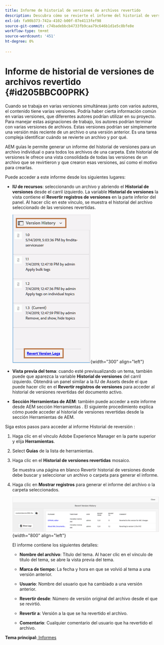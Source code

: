 ```yaml
---
title: Informe de historial de versiones de archivos revertido
description: Descubra cómo se revierte el informe del historial de versiones de archivos
exl-id: fa90b373-742a-4102-b00f-07e4113fef98
source-git-commit: c74badebbcb4733fb9caa79c646b1d1e5c8bfe8e
workflow-type: tm+mt
source-wordcount: '451'
ht-degree: 0%

---
```


# Informe de historial de versiones de archivos revertido {#id205BBC00PRK}

Cuando se trabaja en varias versiones simultáneas junto con varios autores, el contenido tiene varias versiones. Podría haber cierta información común en varias versiones, que diferentes autores podrían utilizar en su proyecto. Para manejar estas asignaciones de trabajo, los autores podrían terminar con varias versiones de archivos. Estas versiones podrían ser simplemente una versión más reciente de un archivo o una versión anterior. Es una tarea compleja identificar cuándo se revierte un archivo y por qué.

AEM guías le permite generar un informe del historial de versiones para un archivo individual o para todos los archivos de una carpeta. Este historial de versiones le ofrece una vista consolidada de todas las versiones de un archivo que se revirtieron y que crearon esas versiones, así como el motivo para crearlas.

Puede acceder a este informe desde los siguientes lugares:

- **IU de recursos**: seleccionando un archivo y abriendo el **Historial de versiones** desde el carril izquierdo. La variable **Historial de versiones** la vista contiene el **Revertir registros de versiones** en la parte inferior del panel. Al hacer clic en este vínculo, se muestra el historial del archivo seleccionado de las versiones revertidas.

   ![](images/revert-log-from-assets-ui.png){width="300" align="left"}

- **Vista previa del tema**: cuando esté previsualizando un tema, también puede que aparezca la variable **Historial de versiones** del carril izquierdo. Obtendrá un panel similar a la IU de Assets desde el que puede hacer clic en el **Revertir registros de versiones** para acceder al historial de versiones revertidas del documento activo.

- **Sección Herramientas de AEM**: también puede acceder a este informe desde AEM sección Herramientas . El siguiente procedimiento explica cómo puede acceder al historial de versiones revertidas desde la sección Herramientas de AEM.


Siga estos pasos para acceder al informe Historial de reversión :

1. Haga clic en el vínculo Adobe Experience Manager en la parte superior y elija **Herramientas**.

1. Select **Guías** de la lista de herramientas.

1. Haga clic en el **Historial de versiones revertidas** mosaico.

   Se muestra una página en blanco Revertir historial de versiones donde debe buscar y seleccionar un archivo o carpeta para generar el informe.

1. Haga clic en **Mostrar registros** para generar el informe del archivo o la carpeta seleccionados.

   ![](images/revert-version-history-report.png){width="800" align="left"}

   El informe contiene los siguientes detalles:

   - **Nombre del archivo**: Título del tema. Al hacer clic en el vínculo de título del tema, se abre la vista previa del tema.

   - **Marca de tiempo**: La fecha y hora en que se volvió al tema a una versión anterior.

   - **Usuario**: Nombre del usuario que ha cambiado a una versión anterior.

   - **Revertir desde**: Número de versión original del archivo desde el que se revirtió.

   - **Revertir a**: Versión a la que se ha revertido el archivo.

   - **Comentario**: Cualquier comentario del usuario que ha revertido el archivo.


**Tema principal:**[ Informes](reports-intro.md)
